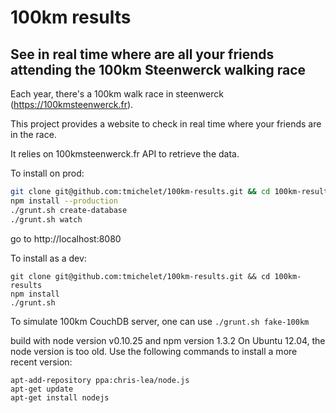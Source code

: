 100km results
=======

See in real time where are all your friends attending the 100km Steenwerck walking race 
-----------


Each year, there's a 100km walk race in steenwerck (https://100kmsteenwerck.fr).

This project provides a website to check in real time where your friends are in the race.

It relies on 100kmsteenwerck.fr API to retrieve the data.

To install on prod:

```bash
git clone git@github.com:tmichelet/100km-results.git && cd 100km-results
npm install --production
./grunt.sh create-database
./grunt.sh watch
```
go to http://localhost:8080
  
To install as a dev:
```
git clone git@github.com:tmichelet/100km-results.git && cd 100km-results
npm install
./grunt.sh
```
To simulate 100km CouchDB server, one can use ```./grunt.sh fake-100km```


build with node version v0.10.25 and npm version 1.3.2
On Ubuntu 12.04, the node version is too old. Use the following commands to install a more recent version:
```
apt-add-repository ppa:chris-lea/node.js
apt-get update
apt-get install nodejs
```

